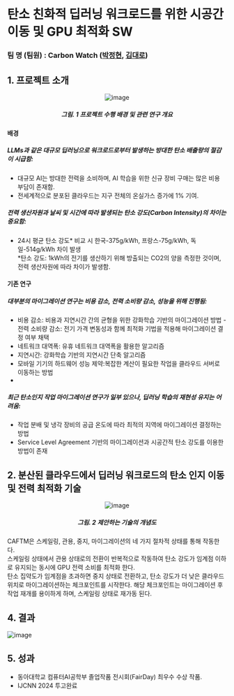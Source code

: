 # 탄소 친화적 딥러닝 워크로드를 위한 시공간 이동 및 GPU 최적화 SW
### 팀 명 (팀원) : Carbon Watch ([박정현](https://github.com/jhparkland), [김대로](https://github.com/dhfgoeofh))

## 1. 프로젝트 소개

<div align='center'>
  
  ![image](https://github.com/jhparkland/Carbon-friendly/blob/main/intro.png)
  ##### 그림. 1 프로젝트 수행 배경 및 관련 연구 개요
  
</div>

#### 배경
##### LLMs과 같은 대규모 딥러닝으로 워크로드로부터 발생하는 방대한 탄소 배출량의 절감이 시급함:  
- 대규모 AI는 방대한 전력을 소비하며, AI 학습을 위한 신규 장비 구매는 많은 비용 부담이 존재함.  
- 전세계적으로 분포된 클라우드는 지구 전체의 온실가스 증가에 1% 기여.  
##### 전력 생산자원과 날씨 및 시간에 따라 발생되는 탄소 강도(Carbon Intensity)의 차이는 중요함:   
- 24시 평균 탄소 강도* 비교 시 한국-375g/kWh, 프랑스-75g/kWh, 독일-514g/kWh 차이 발생    
  *탄소 강도: 1kWh의 전기를 생산하기 위해 방출되는 CO2의 양을 측정한 것이며, 전력 생산자원에 따라 차이가 발생함.

#### 기존 연구
##### 대부분의 마이그레이션 연구는 비용 감소, 전력 소비량 감소, 성능을 위해 진행됨:   
- 비용 감소: 비용과 지연시간 간의 균형을 위한 강화학습 기반의 마이그레이션 방법
-전력 소비량 감소: 전기 가격 변동성과 함께 최적화 기법을 적용해 마이그레이션 결정 여부 채택
- 네트워크 대역폭: 유휴 네트워크 대역폭을 활용한 알고리즘
- 지연시간: 강화학습 기반의 지연시간 단축 알고리즘
- 모바일 기기의 하드웨어 성능 제약:복잡한 계산이 필요한 작업을 클라우드 서버로 이동하는 방법
- 
##### 최근 탄소인지 작업 마이그레이션 연구가 일부 있으나, 딥러닝 학습의 재현성 유지는 어려움:
- 작업 분배 및 냉각 장비의 공급 온도에 따라 최적의 지역에 마이그레이션 결정하는 방법
- Service Level Agreement 기반의 마이그레이션과 시공간적 탄소 강도를 이용한 방법이 존재


## 2. 분산된 클라우드에서 딥러닝 워크로드의 탄소 인지 이동 및 전력 최적화 기술
<div align='center'>
  
  ![image](https://github.com/jhparkland/Carbon-friendly/blob/main/method.png)
  ##### 그림. 2 제안하는 기술의 개념도
  
</div>

CAFTM은 스케일링, 관용, 중지, 마이그레이션의 네 가지 절차적 상태를 통해 작동한다.  
스케일링 상태에서 관용 상태로의 전환이 반복적으로 작동하여 탄소 강도가 임계점 이하로 유지되는 동시에 GPU 전력 소비를 최적화 한다.  
탄소 집약도가 임계점을 초과하면 중지 상태로 전환하고, 탄소 강도가 더 낮은 클라우드 위치로 마이그레이션하는 체크포인트를 시작한다. 해당 체크포인트는 마이그레이션 후 작업 재개를 용이하게 하며, 스케일링 상태로 재가동 된다.   

## 4. 결과
![image](https://github.com/jhparkland/Carbon-friendly/assets/86312443/6ddf9cd1-1331-4119-8f62-ae8cd8bce969)


## 5. 성과

- 동아대학교 컴퓨터AI공학부 졸업작품 전시회(FairDay) 최우수 수상 작품. 
- IJCNN 2024 투고완료
